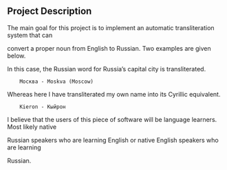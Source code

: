 ## Project Description

The main goal for this project is to implement an automatic transliteration system that can

convert a proper noun from English to Russian. Two examples are given below.

In this case, the Russian word for Russia’s capital city is transliterated.

        Москва - Moskva (Moscow)

Whereas here I have transliterated my own name into its Cyrillic equivalent.

        Kieron - Кыйрон

I believe that the users of this piece of software will be language learners. Most likely native

Russian speakers who are learning English or native English speakers who are learning

Russian.
